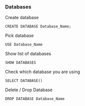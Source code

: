 
### Databases

Create database

```CREATE DATABASE Database_Name;``` 

Pick database 

```USE Database_Name```

Show list of databases

```SHOW DATABASES```

Check which database you are using

```SELECT DATABASE()```

Delete / Drop Database

```DROP DATABASE Database_Name```
